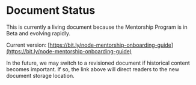 # Document Status

This is currently a living document because the Mentorship Program is in Beta and evolving rapidly.

Current version: [https://bit.ly/node-mentorship-onboarding-guide](https://bit.ly/node-mentorship-onboarding-guide)

In the future, we may switch to a revisioned document if historical content becomes important. If so, the link above will direct readers to the new document storage location.
